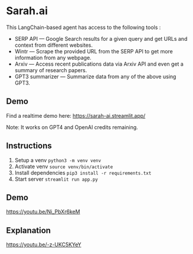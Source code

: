# Sarah.ai
This LangChain-based agent has access to the following tools : 

- SERP API — Google Search results for a given query and get URLs and context from different websites.
- Wintr — Scrape the provided URL from the SERP API to get more information from any webpage.
- Arxiv — Access recent publications data via Arxiv API and even get a summary of research papers.
- GPT3 summarizer — Summarize data from any of the above using GPT3.

## Demo 
Find a realtime demo here: https://sarah-ai.streamlit.app/

Note: It works on GPT4 and OpenAI credits remaining. 

## Instructions
1. Setup a venv
`python3 -m venv venv`
2. Activate venv
`source venv/bin/activate`
3. Install dependencies
`pip3 install -r requirements.txt`
 4. Start server
`streamlit run app.py`  


## Demo
https://youtu.be/Ni_PbXr6keM

## Explanation
https://youtu.be/-z-UKC5KYeY

